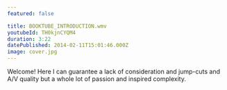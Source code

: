 ```yaml
---
featured: false

title: BOOKTUBE_INTRODUCTION.wmv
youtubeId: TH0kjnCYQM4
duration: 3:22
datePublished: 2014-02-11T15:01:46.000Z
image: cover.jpg
---
```


Welcome! Here I can guarantee a lack of consideration and jump-cuts and A/V quality but a whole lot of passion and inspired complexity.
